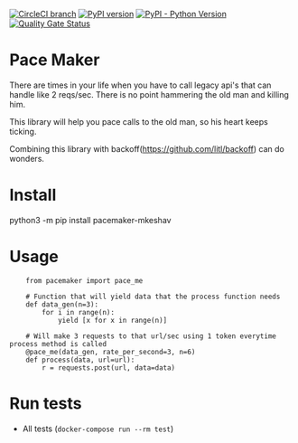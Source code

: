 [![CircleCI branch](https://img.shields.io/circleci/project/github/mkeshav/pace-maker/master.svg)](https://circleci.com/gh/mkeshav/pace-maker/tree/master)
[![PyPI version](https://badge.fury.io/py/pacemaker-mkeshav.svg)](https://badge.fury.io/py/pacemaker-mkeshav)
[![PyPI - Python Version](https://img.shields.io/pypi/pyversions/pacemaker-mkeshav.svg)](https://badge.fury.io/py/pacemaker-mkeshav)
[![Quality Gate Status](https://sonarcloud.io/api/project_badges/measure?project=mkeshav_pace-maker&metric=alert_status)](https://sonarcloud.io/dashboard?id=mkeshav_pace-maker)

# Pace Maker 
There are times in your life when you have to call legacy api's that can handle like 2 reqs/sec. There is no point hammering the old man and killing him. 

This library will help you pace calls to the old man, so his heart keeps ticking. 

Combining this library with backoff(https://github.com/litl/backoff) can do wonders.

# Install
python3 -m pip install pacemaker-mkeshav

# Usage
```
    from pacemaker import pace_me

    # Function that will yield data that the process function needs
    def data_gen(n=3):
        for i in range(n):
            yield [x for x in range(n)]

    # Will make 3 requests to that url/sec using 1 token everytime process method is called 
    @pace_me(data_gen, rate_per_second=3, n=6)
    def process(data, url=url):
        r = requests.post(url, data=data)
```
# Run tests
- All tests (`docker-compose run --rm test`)
